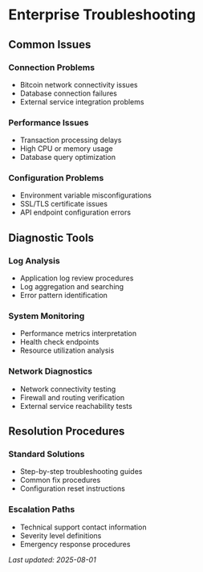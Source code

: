 # Enterprise Troubleshooting

## Common Issues

### Connection Problems
- Bitcoin network connectivity issues
- Database connection failures
- External service integration problems

### Performance Issues
- Transaction processing delays
- High CPU or memory usage
- Database query optimization

### Configuration Problems
- Environment variable misconfigurations
- SSL/TLS certificate issues
- API endpoint configuration errors

## Diagnostic Tools

### Log Analysis
- Application log review procedures
- Log aggregation and searching
- Error pattern identification

### System Monitoring
- Performance metrics interpretation
- Health check endpoints
- Resource utilization analysis

### Network Diagnostics
- Network connectivity testing
- Firewall and routing verification
- External service reachability tests

## Resolution Procedures

### Standard Solutions
- Step-by-step troubleshooting guides
- Common fix procedures
- Configuration reset instructions

### Escalation Paths
- Technical support contact information
- Severity level definitions
- Emergency response procedures

*Last updated: 2025-08-01*
